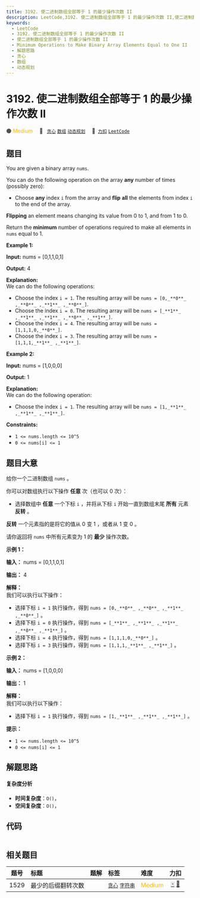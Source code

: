 ```yaml
---
title: 3192. 使二进制数组全部等于 1 的最少操作次数 II
description: LeetCode,3192. 使二进制数组全部等于 1 的最少操作次数 II,使二进制数组全部等于 1 的最少操作次数 II,Minimum Operations to Make Binary Array Elements Equal to One II,解题思路,贪心,数组,动态规划
keywords:
  - LeetCode
  - 3192. 使二进制数组全部等于 1 的最少操作次数 II
  - 使二进制数组全部等于 1 的最少操作次数 II
  - Minimum Operations to Make Binary Array Elements Equal to One II
  - 解题思路
  - 贪心
  - 数组
  - 动态规划
---
```


# 3192. 使二进制数组全部等于 1 的最少操作次数 II

🟠 <font color=#ffb800>Medium</font>&emsp; 🔖&ensp; [`贪心`](/tag/greedy.md) [`数组`](/tag/array.md) [`动态规划`](/tag/dynamic-programming.md)&emsp; 🔗&ensp;[`力扣`](https://leetcode.cn/problems/minimum-operations-to-make-binary-array-elements-equal-to-one-ii) [`LeetCode`](https://leetcode.com/problems/minimum-operations-to-make-binary-array-elements-equal-to-one-ii)

## 题目

You are given a binary array `nums`.

You can do the following operation on the array **any** number of times
(possibly zero):

  * Choose **any** index `i` from the array and **flip** **all** the elements from index `i` to the end of the array.

**Flipping** an element means changing its value from 0 to 1, and from 1 to 0.

Return the **minimum** number of operations required to make all elements in
`nums` equal to 1.



**Example 1:**

**Input:** nums = [0,1,1,0,1]

**Output:** 4

**Explanation:**  
We can do the following operations:

  * Choose the index `i = 1`. The resulting array will be `nums = [0,_**0**_ ,_**0**_ ,_**1**_ ,_**0**_]`.
  * Choose the index `i = 0`. The resulting array will be `nums = [_**1**_ ,_**1**_ ,_**1**_ ,_**0**_ ,_**1**_]`.
  * Choose the index `i = 4`. The resulting array will be `nums = [1,1,1,0,_**0**_]`.
  * Choose the index `i = 3`. The resulting array will be `nums = [1,1,1,_**1**_ ,_**1**_]`.

**Example 2:**

**Input:** nums = [1,0,0,0]

**Output:** 1

**Explanation:**  
We can do the following operation:

  * Choose the index `i = 1`. The resulting array will be `nums = [1,_**1**_ ,_**1**_ ,_**1**_]`.



**Constraints:**

  * `1 <= nums.length <= 10^5`
  * `0 <= nums[i] <= 1`


## 题目大意

给你一个二进制数组 `nums` 。

你可以对数组执行以下操作 **任意**  次（也可以 0 次）：

  * 选择数组中 **任意**  一个下标 `i` ，并将从下标 `i` 开始一直到数组末尾 **所有**  元素 **反转**  。

**反转**  一个元素指的是将它的值从 0 变 1 ，或者从 1 变 0 。

请你返回将 `nums` 中所有元素变为 1 的 **最少**  操作次数。



**示例 1：**

**输入：** nums = [0,1,1,0,1]

**输出：** 4

**解释：**  
我们可以执行以下操作：

  * 选择下标 `i = 1` 执行操作，得到 `nums = [0,_**0**_ ,_**0**_ ,_**1**_ ,_**0**_]` 。
  * 选择下标 `i = 0` 执行操作，得到 `nums = [_**1**_ ,_**1**_ ,_**1**_ ,_**0**_ ,_**1**_]` 。
  * 选择下标 `i = 4` 执行操作，得到 `nums = [1,1,1,0,_**0**_]` 。
  * 选择下标 `i = 3` 执行操作，得到 `nums = [1,1,1,_**1**_ ,_**1**_]` 。

**示例 2：**

**输入：** nums = [1,0,0,0]

**输出：** 1

**解释：**  
我们可以执行以下操作：

  * 选择下标 `i = 1` 执行操作，得到 `nums = [1,_**1**_ ,_**1**_ ,_**1**_]` 。



**提示：**

  * `1 <= nums.length <= 10^5`
  * `0 <= nums[i] <= 1`


## 解题思路

#### 复杂度分析

- **时间复杂度**：`O()`，
- **空间复杂度**：`O()`，

## 代码

```javascript

```

## 相关题目

<!-- prettier-ignore -->
| 题号 | 标题 | 题解 | 标签 | 难度 | 力扣 |
| :------: | :------ | :------: | :------ | :------ | :------: |
| 1529 | 最少的后缀翻转次数 |  |  [`贪心`](/tag/greedy.md) [`字符串`](/tag/string.md) | <font color=#ffb800>Medium</font> | [🀄️](https://leetcode.cn/problems/minimum-suffix-flips) [🔗](https://leetcode.com/problems/minimum-suffix-flips) |